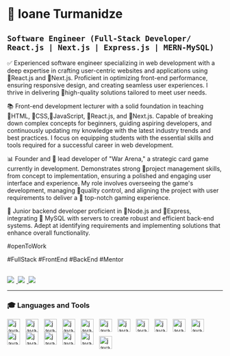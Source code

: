 # 👾 Ioane Turmanidze
## **`Software Engineer (Full-Stack Developer/ React.js | Next.js | Express.js | MERN-MySQL)`**

✅ Experienced software engineer specializing in web development with a deep expertise in crafting user-centric websites and applications using 🔹️React.js and 🔹️Next.js. Proficient in optimizing front-end performance, ensuring responsive design, and creating seamless user experiences. I thrive in delivering 🔸️high-quality solutions tailored to meet user needs.

📚 Front-end development lecturer with a solid foundation in teaching 🔹️HTML, 🔹️CSS,🔹️JavaScript, 🔹️React.js, and 🔹️Next.js. Capable of breaking down complex concepts for beginners, guiding aspiring developers, and continuously updating my knowledge with the latest industry trends and best practices. I focus on equipping students with the essential skills and tools required for a successful career in web development.

📊 Founder and  🔹️ lead developer of "War Arena," a strategic card game currently in development. Demonstrates strong  🔹️project management skills, from concept to implementation, ensuring a polished and engaging user interface and experience. My role involves overseeing the game's development, managing 🔸️quality control, and aligning the project with user requirements to deliver a   🔸️ top-notch gaming experience.

🔎 Junior backend developer proficient in 🔸️Node.js and 🔸️Express, integrating  🔸️ MySQL with servers to create robust and efficient back-end systems. Adept at identifying requirements and implementing solutions that enhance overall functionality.

#openToWork

#FullStack #FrontEnd #BackEnd #Mentor

<br/>
<div align="left"> 
  <a href="mailto:ioaneturmanidze2004@gmail.com">
    <img style="padding-right:5px" src="https://img.shields.io/badge/Gmail-333333?style=for-the-badge&logo=gmail&logoColor=red" />
  </a>
  <a href="https://www.linkedin.com/in/ioane-turmanidze-1259b7279/" target="_blank">
    <img  style="padding-right:5px" src="https://img.shields.io/badge/LinkedIn-0077B5?style=for-the-badge&logo=linkedin&logoColor=white" target="_blank" />
  </a>
  <a href="https://ioane-tech-portfolio.netlify.app/" target="_blank">
     <img style="padding-right:5px" src="https://img.shields.io/badge/Portfolio-FF5722?style=for-the-badge&logo=todoist&logoColor=white" target="_blank" />
  </a>
</div>

---
### 🎓 Languages and Tools

<img align='left' alt="javaScript" width="30px" style="padding-right:10px;" src="https://cdn.jsdelivr.net/gh/devicons/devicon@latest/icons/html5/html5-original.svg" />      

<img align='left' alt="javaScript" width="30px" style="padding-right:10px;" src="https://cdn.jsdelivr.net/gh/devicons/devicon@latest/icons/css3/css3-original.svg" />

<img align='left' alt="javaScript" width="30px" style="padding-right:10px;" src="https://cdn.jsdelivr.net/gh/devicons/devicon@latest/icons/javascript/javascript-original.svg" />
          
<img align='left' alt="javaScript" width="30px" style="padding-right:10px;" src="https://cdn.jsdelivr.net/gh/devicons/devicon@latest/icons/react/react-original.svg" />

<img align='left' alt="javaScript" width="30px" style="padding-right:10px;" src="https://cdn.jsdelivr.net/gh/devicons/devicon@latest/icons/docker/docker-original.svg" />
          
<img align='left' alt="javaScript" width="30px" style="padding-right:10px;" src="https://cdn.jsdelivr.net/gh/devicons/devicon@latest/icons/git/git-original.svg" />

<img align='left' alt="javaScript" width="30px" style="padding-right:10px;" src="https://cdn.jsdelivr.net/gh/devicons/devicon@latest/icons/npm/npm-original-wordmark.svg" />

<img align='left' alt="javaScript" width="30px" style="padding-right:10px;" src="https://cdn.jsdelivr.net/gh/devicons/devicon@latest/icons/bootstrap/bootstrap-original.svg" />

<img align='left' alt="javaScript" width="30px" style="padding-right:10px;" src="https://cdn.jsdelivr.net/gh/devicons/devicon@latest/icons/nodejs/nodejs-original-wordmark.svg" />

<img align='left' alt="javaScript" width="30px" style="padding-right:10px;" src="https://cdn.jsdelivr.net/gh/devicons/devicon@latest/icons/vscode/vscode-original-wordmark.svg" />

<img align='left' alt="javaScript" width="30px" style="padding-right:10px;"  src="https://cdn.jsdelivr.net/gh/devicons/devicon@latest/icons/figma/figma-original.svg" />

<img align='left' alt="javaScript" width="30px" style="padding-right:10px;"  src="https://cdn.jsdelivr.net/gh/devicons/devicon@latest/icons/tailwindcss/tailwindcss-original.svg" />

<img align='left' alt="javaScript" width="30px" style="padding-right:10px;"  src="https://cdn.jsdelivr.net/gh/devicons/devicon@latest/icons/nextjs/nextjs-original.svg" />

<img align='left' alt="javaScript" width="30px" style="padding-right:10px;"  src="https://cdn.jsdelivr.net/gh/devicons/devicon@latest/icons/typescript/typescript-original.svg" />

<img align='left' alt="javaScript" width="30px" style="padding-right:10px;" src="https://cdn.jsdelivr.net/gh/devicons/devicon@latest/icons/sqldeveloper/sqldeveloper-original.svg" />

<img align='left' alt="javaScript" width="30px" style="padding-right:10px;" src="https://cdn.jsdelivr.net/gh/devicons/devicon@latest/icons/express/express-original.svg" />
      
#          
<br/>
<img align='left' alt="javaScript" width="30px" style="padding-right:10px;" src="https://cdn.jsdelivr.net/gh/devicons/devicon@latest/icons/jquery/jquery-original-wordmark.svg" />              
          
